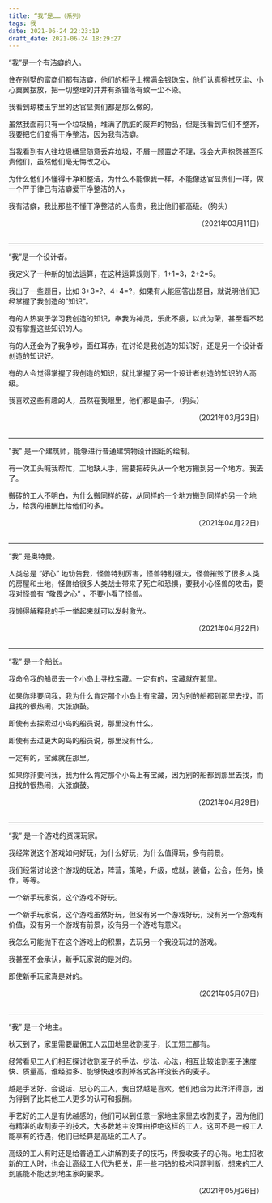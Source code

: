 ```yaml
---
title: “我”是……（系列）
tags: 我
date: 2021-06-24 22:23:19
draft_date: 2021-06-24 18:29:27
---
```



“我”是一个有洁癖的人。

住在别墅的富商们都有洁癖，他们的柜子上摆满金银珠宝，他们认真擦拭灰尘、小心翼翼摆放，把一切整理的井井有条错落有致一尘不染。

我看到琼楼玉宇里的达官显贵们都是那么做的。

虽然我面前只有一个垃圾桶，堆满了肮脏的废弃的物品，但是我看到它们不整齐，我要把它们变得干净整洁，因为我有洁癖。

当我看到有人往垃圾桶里随意丢弃垃圾，不屑一顾置之不理，我会大声抱怨甚至斥责他们，虽然他们毫无悔改之心。

为什么他们不懂得干净和整洁，为什么不能像我一样，不能像达官显贵们一样，做一个严于律己有洁癖爱干净整洁的人，

我有洁癖，我比那些不懂干净整洁的人高贵，我比他们都高级。（狗头）

<div style="text-align: right;">
（2021年03月11日）
</div><br>

---

“我”是一个设计者。

我定义了一种新的加法运算，在这种运算规则下，1+1=3，2+2=5。

我出了一些题目，比如 3+3=?、4+4=?，如果有人能回答出题目，就说明他们已经掌握了我创造的“知识”。

有的人热衷于学习我创造的知识，奉我为神灵，乐此不疲，以此为荣，甚至看不起没有掌握这些知识的人。

有的人还会为了我争吵，面红耳赤，在讨论是我创造的知识好，还是另一个设计者创造的知识好。

有的人会觉得掌握了我创造的知识，就比掌握了另一个设计者创造的知识的人高级。

我喜欢这些有趣的人，虽然在我眼里，他们都是虫子。（狗头）

<div style="text-align: right;">
（2021年03月23日）
</div><br>

---

"我" 是一个建筑师，能够进行普通建筑物设计图纸的绘制。

有一次工头喊我帮忙，工地缺人手，需要把砖头从一个地方搬到另一个地方。我去了。

搬砖的工人不明白，为什么搬同样的砖，从同样的一个地方搬到同样的另一个地方，给我的报酬比给他们的多。

<div style="text-align: right;">
（2021年04月22日）
</div><br>

---

“我” 是奥特曼。

人类总是 “好心” 地劝告我，怪兽特别厉害，怪兽特别强大，怪兽摧毁了很多人类的房屋和土地，怪兽给很多人类战士带来了死亡和恐惧，要我小心怪兽的攻击，要我对怪兽有 “敬畏之心” ，不要小看了怪兽。

我懒得解释我的手一举起来就可以发射激光。

<div style="text-align: right;">
（2021年04月22日）
</div><br>

---

“我” 是一个船长。

我命令我的船员去一个小岛上寻找宝藏。一定有的，宝藏就在那里。

如果你非要问我，我为什么肯定那个小岛上有宝藏，因为别的船都到那里去找，而且找的很热闹，大张旗鼓。

即使有去探索过小岛的船员说，那里没有什么。

即使有去过更大的岛的船员说，那里没有什么。

一定有的，宝藏就在那里。

如果你非要问我，我为什么肯定那个小岛上有宝藏，因为别的船都到那里去找，而且找的很热闹，大张旗鼓。

<div style="text-align: right;">
（2021年04月29日）
</div><br>

---

“我” 是一个游戏的资深玩家。

我经常说这个游戏如何好玩，为什么好玩，为什么值得玩，多有前景。

我们经常讨论这个游戏的玩法，阵营，策略，升级，成就，装备，公会，任务，操作，等等。

一个新手玩家说，这个游戏不好玩。

一个新手玩家说，这个游戏虽然好玩，但没有另一个游戏好玩，没有另一个游戏有价值，没有另一个游戏有前景，没有另一个游戏有意义。

我怎么可能抛下在这个游戏上的积累，去玩另一个我没玩过的游戏。

我甚至不会承认，新手玩家说的是对的。

即使新手玩家真是对的。

<div style="text-align: right;">
（2021年05月07日）
</div><br>

---

“我” 是一个地主。

秋天到了，家里需要雇佣工人去田地里收割麦子，长工短工都有。

经常看见工人们相互探讨收割麦子的手法、步法、心法，相互比较谁割麦子速度快、质量高，谁经验多、能够快速收割掉各式各样没长齐的麦子。

越是手艺好、会说话、忠心的工人，我自然越是喜欢。他们也会为此洋洋得意，因为得到了比其他工人更多的认可和报酬。

手艺好的工人是有优越感的，他们可以到任意一家地主家里去收割麦子，因为他们有精湛的收割麦子的技术，大多数地主没理由拒绝这样的工人。这可不是一般工人能享有的待遇，他们已经算是高级的工人了。

高级的工人有时还是给普通工人讲解割麦子的技巧，传授收麦子的心得。地主招收新的工人时，也会让高级工人代为把关，用一些刁钻的技术问题判断，想来的工人到底能不能达到地主家的要求。

<div style="text-align: right;">
（2021年05月26日）
</div>
